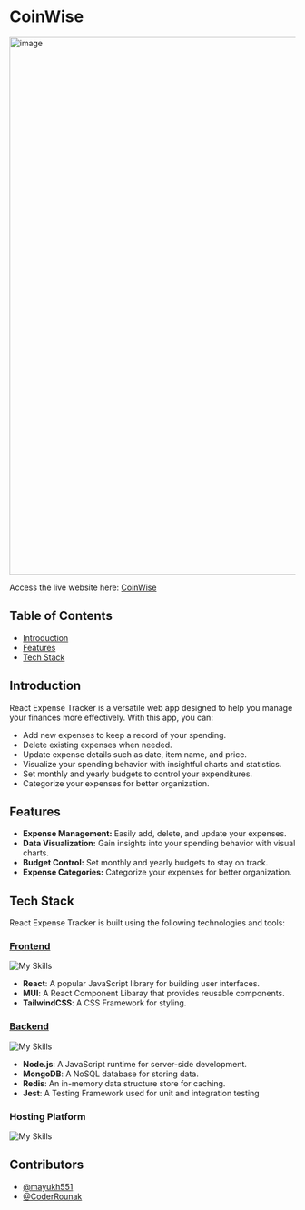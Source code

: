 # CoinWise

<img width="946" alt="image" src="https://github.com/mayukh551/Expense-Tracker-React/assets/82811112/03912adc-94c6-456b-a0e3-6ba8fadebc4c">

Access the live website here: [CoinWise](https://expense-tracker-react-nine.vercel.app/)

## Table of Contents

- [Introduction](#introduction)
- [Features](#features)
- [Tech Stack](#tech-stack)



## Introduction

React Expense Tracker is a versatile web app designed to help you manage your finances more effectively. With this app, you can:

- Add new expenses to keep a record of your spending.
- Delete existing expenses when needed.
- Update expense details such as date, item name, and price.
- Visualize your spending behavior with insightful charts and statistics.
- Set monthly and yearly budgets to control your expenditures.
- Categorize your expenses for better organization.



## Features

- **Expense Management:** Easily add, delete, and update your expenses.
- **Data Visualization:** Gain insights into your spending behavior with visual charts.
- **Budget Control:** Set monthly and yearly budgets to stay on track.
- **Expense Categories:** Categorize your expenses for better organization.



## Tech Stack

React Expense Tracker is built using the following technologies and tools:

### [Frontend](https://github.com/mayukh551/Expense-Tracker-React)

![My Skills](https://skillicons.dev/icons?i=react,typescript,mui,tailwindcss&theme=dark)

- **React**: A popular JavaScript library for building user interfaces.
- **MUI**: A React Component Libaray that provides reusable components.
- **TailwindCSS**: A CSS Framework for styling.

### [Backend](https://github.com/mayukh551/Expense-tracker-backend)

![My Skills](https://skillicons.dev/icons?i=nodejs,mongodb,redis,jest&theme=dark)

- **Node.js**: A JavaScript runtime for server-side development.
- **MongoDB**: A NoSQL database for storing data.
- **Redis**: An in-memory data structure store for caching.
- **Jest**: A Testing Framework used for unit and integration testing

### Hosting Platform

![My Skills](https://skillicons.dev/icons?i=vercel&theme=dark)



## Contributors

- [@mayukh551](https://www.github.com/mayukh551)
- [@CoderRounak](https://github.com/CoderRounak)
